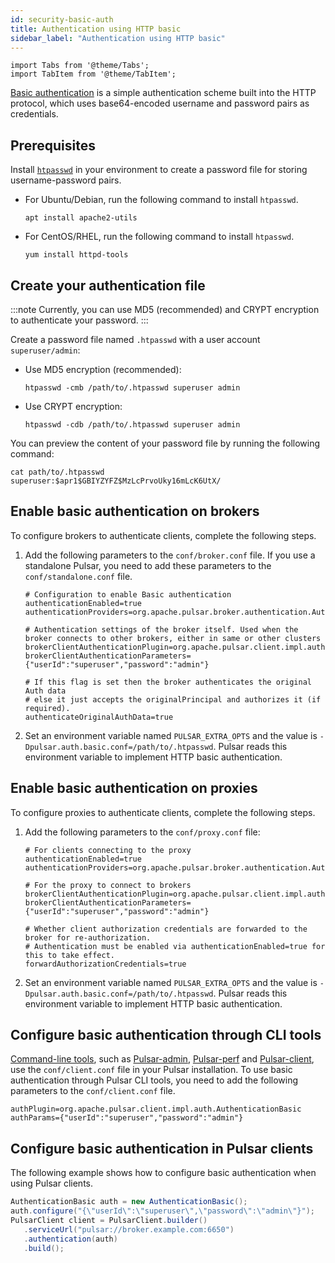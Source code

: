 ```yaml
---
id: security-basic-auth
title: Authentication using HTTP basic
sidebar_label: "Authentication using HTTP basic"
---
```


````mdx-code-block
import Tabs from '@theme/Tabs';
import TabItem from '@theme/TabItem';
````

[Basic authentication](https://en.wikipedia.org/wiki/Basic_access_authentication) is a simple authentication scheme built into the HTTP protocol, which uses base64-encoded username and password pairs as credentials.

## Prerequisites

Install [`htpasswd`](https://httpd.apache.org/docs/2.4/programs/htpasswd.html) in your environment to create a password file for storing username-password pairs.

* For Ubuntu/Debian, run the following command to install `htpasswd`.
   
   ```
   apt install apache2-utils
   ```
 
* For CentOS/RHEL, run the following command to install `htpasswd`.

   ```
   yum install httpd-tools
   ```

## Create your authentication file

:::note
Currently, you can use MD5 (recommended) and CRYPT encryption to authenticate your password.
:::

Create a password file named `.htpasswd` with a user account `superuser/admin`:
* Use MD5 encryption (recommended):

   ```
   htpasswd -cmb /path/to/.htpasswd superuser admin
   ```

* Use CRYPT encryption:

   ```
   htpasswd -cdb /path/to/.htpasswd superuser admin
   ```

You can preview the content of your password file by running the following command:

```
cat path/to/.htpasswd
superuser:$apr1$GBIYZYFZ$MzLcPrvoUky16mLcK6UtX/
```

## Enable basic authentication on brokers

To configure brokers to authenticate clients, complete the following steps.

1. Add the following parameters to the `conf/broker.conf` file. If you use a standalone Pulsar, you need to add these parameters to the `conf/standalone.conf` file.

   ```
   # Configuration to enable Basic authentication
   authenticationEnabled=true
   authenticationProviders=org.apache.pulsar.broker.authentication.AuthenticationProviderBasic

   # Authentication settings of the broker itself. Used when the broker connects to other brokers, either in same or other clusters
   brokerClientAuthenticationPlugin=org.apache.pulsar.client.impl.auth.AuthenticationBasic
   brokerClientAuthenticationParameters={"userId":"superuser","password":"admin"}

   # If this flag is set then the broker authenticates the original Auth data
   # else it just accepts the originalPrincipal and authorizes it (if required).
   authenticateOriginalAuthData=true
   ```

2. Set an environment variable named `PULSAR_EXTRA_OPTS` and the value is `-Dpulsar.auth.basic.conf=/path/to/.htpasswd`. Pulsar reads this environment variable to implement HTTP basic authentication.

## Enable basic authentication on proxies

To configure proxies to authenticate clients, complete the following steps.

1. Add the following parameters to the `conf/proxy.conf` file:

   ```
   # For clients connecting to the proxy
   authenticationEnabled=true
   authenticationProviders=org.apache.pulsar.broker.authentication.AuthenticationProviderBasic

   # For the proxy to connect to brokers
   brokerClientAuthenticationPlugin=org.apache.pulsar.client.impl.auth.AuthenticationBasic
   brokerClientAuthenticationParameters={"userId":"superuser","password":"admin"}

   # Whether client authorization credentials are forwarded to the broker for re-authorization.
   # Authentication must be enabled via authenticationEnabled=true for this to take effect.
   forwardAuthorizationCredentials=true
   ```

2. Set an environment variable named `PULSAR_EXTRA_OPTS` and the value is `-Dpulsar.auth.basic.conf=/path/to/.htpasswd`. Pulsar reads this environment variable to implement HTTP basic authentication.

## Configure basic authentication through CLI tools

[Command-line tools](/docs/next/reference-cli-tools), such as [Pulsar-admin](/tools/pulsar-admin/), [Pulsar-perf](/tools/pulsar-perf/) and [Pulsar-client](/tools/pulsar-client/), use the `conf/client.conf` file in your Pulsar installation. To use basic authentication through Pulsar CLI tools, you need to add the following parameters to the `conf/client.conf` file.

```
authPlugin=org.apache.pulsar.client.impl.auth.AuthenticationBasic
authParams={"userId":"superuser","password":"admin"}
```


## Configure basic authentication in Pulsar clients

The following example shows how to configure basic authentication when using Pulsar clients.

<Tabs>
  <TabItem value="Java" label="Java" default>

   ```java
   AuthenticationBasic auth = new AuthenticationBasic();
   auth.configure("{\"userId\":\"superuser\",\"password\":\"admin\"}");
   PulsarClient client = PulsarClient.builder()
      .serviceUrl("pulsar://broker.example.com:6650")
      .authentication(auth)
      .build();
   ```

  </TabItem>
</Tabs>
